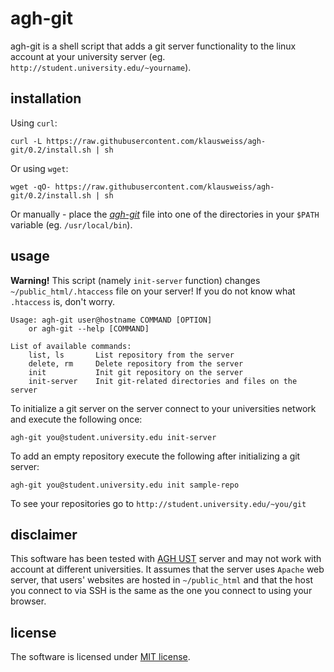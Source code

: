 # agh-git

agh-git is a shell script that adds a git server functionality to the linux account at your university server (eg. `http://student.university.edu/~yourname`).

## installation

Using `curl`:

    curl -L https://raw.githubusercontent.com/klausweiss/agh-git/0.2/install.sh | sh
    
Or using `wget`:

    wget -qO- https://raw.githubusercontent.com/klausweiss/agh-git/0.2/install.sh | sh
    
Or manually - place the *[agh-git](https://github.com/klausweiss/agh-git/blob/0.2/agh-git)* file into one of the directories in your `$PATH` variable (eg. `/usr/local/bin`).


## usage

**Warning!** This script (namely `init-server` function) changes `~/public_html/.htaccess` file on your server! If you do not know what `.htaccess` is, don't worry.


    Usage: agh-git user@hostname COMMAND [OPTION]
        or agh-git --help [COMMAND]

    List of available commands:
        list, ls       List repository from the server
        delete, rm     Delete repository from the server
        init           Init git repository on the server
        init-server    Init git-related directories and files on the server


To initialize a git server on the server connect to your universities network and execute the following once:

    agh-git you@student.university.edu init-server
    
To add an empty repository execute the following after initializing a git server:

    agh-git you@student.university.edu init sample-repo
    
To see your repositories go to `http://student.university.edu/~you/git`

## disclaimer

This software has been tested with [AGH UST](http://www.agh.edu.pl) server and may not work with account at different universities. It assumes that the server uses `Apache` web server, that users' websites are hosted in `~/public_html` and that the host you connect to via SSH is the same as the one you connect to using your browser.


## license

The software is licensed under [MIT license](https://opensource.org/licenses/MIT).
